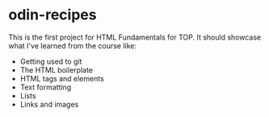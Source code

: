 # odin-recipes

This is the first project for HTML Fundamentals for TOP. It should showcase what I've learned from the course like:
- Getting used to git
- The HTML boilerplate
- HTML tags and elements
- Text formatting
- Lists
- Links and images



